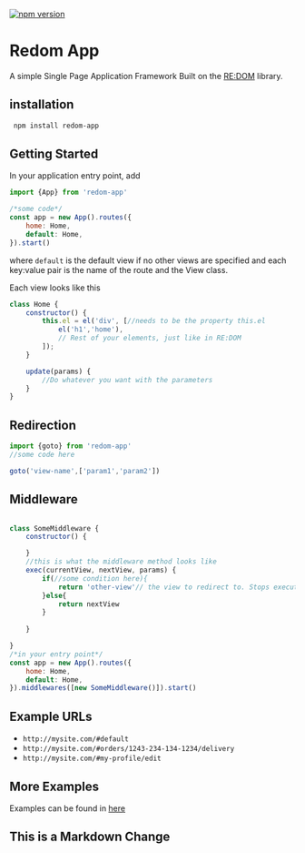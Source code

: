 [![npm version](https://badge.fury.io/js/redom-app.svg)](https://badge.fury.io/js/redom-app)
# Redom App
A simple Single Page Application Framework Built on the [RE:DOM](https://github.com/redom/redom)
library.

## installation

```bash
 npm install redom-app
```
## Getting Started

In your application entry point, add 
```javascript
import {App} from 'redom-app'

/*some code*/
const app = new App().routes({
    home: Home,
    default: Home,
}).start()
```

where ```default``` is the default view if no other views are specified and  each
key:value pair is the name of the route and the View class.

Each view looks like this
```javascript
class Home {
    constructor() {
        this.el = el('div', [//needs to be the property this.el
            el('h1','home'),
            // Rest of your elements, just like in RE:DOM
        ]);
    }

    update(params) {
        //Do whatever you want with the parameters
    }
}
```

## Redirection


```javascript
import {goto} from 'redom-app'
//some code here

goto('view-name',['param1','param2'])
```


## Middleware

```javascript

class SomeMiddleware {
    constructor() {

    }
    //this is what the middleware method looks like
    exec(currentView, nextView, params) {
        if(//some condition here){
            return 'other-view'// the view to redirect to. Stops execution of other middlewares
        }else{
            return nextView
        }
       
    }

}
/*in your entry point*/
const app = new App().routes({
    home: Home,
    default: Home,
}).middlewares([new SomeMiddleware()]).start()
```

## Example URLs
* ```http://mysite.com/#default ```
* ```http://mysite.com/#orders/1243-234-134-1234/delivery ```
* ```http://mysite.com/#my-profile/edit ```


## More Examples
Examples can be found in [here](https://github.com/TareqK/redom-app/blob/master/example/app.js)

## This is a  Markdown Change
